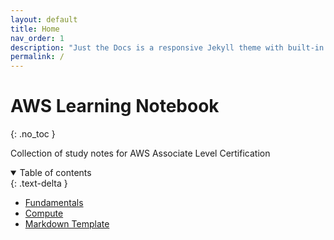 ```yaml
---
layout: default
title: Home
nav_order: 1
description: "Just the Docs is a responsive Jekyll theme with built-in search that is easily customizable and hosted on GitHub Pages."
permalink: /
---
```


# AWS Learning Notebook
{: .no_toc }

Collection of study notes for AWS Associate Level Certification

<details open markdown="block">
  <summary>
    Table of contents
  </summary>
  {: .text-delta }

- [Fundamentals](docs/fundamentals)
- [Compute](docs/compute)
- [Markdown Template](docs/template)

</details>




